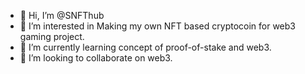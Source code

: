 - 👋 Hi, I’m @SNFThub
- 👀 I’m interested in Making my own NFT based cryptocoin for web3 gaming project.
- 🌱 I’m currently learning concept of proof-of-stake and web3.
- 💞️ I’m looking to collaborate on web3.


<!---
SNFThub/SNFThub is a ✨ special ✨ repository because its `README.md` (this file) appears on your GitHub profile.
You can click the Preview link to take a look at your changes.
--->
